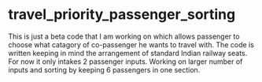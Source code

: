 # travel_priority_passenger_sorting
This is just a beta code that I am working on which allows passenger to choose what catagory of co-passenger he wants to travel with. The code is written keeping in mind the arrangement of standard Indian railway seats. For now it only intakes 2 passenger inputs. Working on larger number of inputs and sorting by keeping 6 passengers in one section. 
